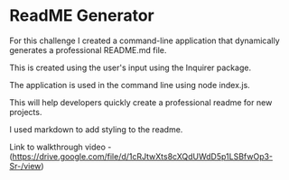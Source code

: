 # ReadME Generator

For this challenge I created a command-line application that dynamically generates a professional README.md file.

This is created using the user's input using the Inquirer package.

The application is used in the command line using node index.js.

This will help developers quickly create a professional readme for new projects.

I used markdown to add styling to the readme.

Link to walkthrough video - (https://drive.google.com/file/d/1cRJtwXts8cXQdUWdD5p1LSBfwOp3-Sr-/view)
